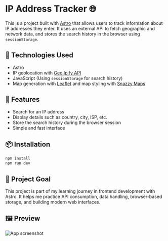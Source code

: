 # IP Address Tracker 🌐

This is a project built with [Astro](https://astro.build/) that allows users to track information about IP addresses they enter. It uses an external API to fetch geographic and network data, and stores the search history in the browser using `sessionStorage`.

## 🚀 Technologies Used

- Astro
- IP geolocation with [Geo Ipify API](https://geo.ipify.org/)
- JavaScript (Using `sessionStorage` for search history)
- Map generation with [Leaflet](https://leafletjs.com/) and map styling with [Snazzy Maps](https://snazzymaps.com/)

## 🔧 Features

- Search for an IP address
- Display details such as country, city, ISP, etc.
- Store the search history during the browser session
- Simple and fast interface

## 📦 Installation

```bash
npm install
npm run dev
```

## 🎯 Project Goal

This project is part of my learning journey in frontend development with Astro. It helps me practice API consumption, data handling, browser-based storage, and building modern web interfaces.

## 🖼 Preview

![App screenshot](./screenshot.png)
